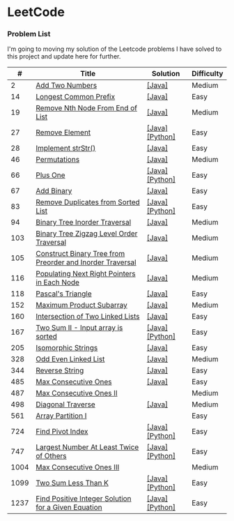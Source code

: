 # LeetCode

### Problem List

I'm going to moving my solution of the Leetcode problems I have solved to this project and update here for further.

| #    | Title                                                                                                                                               | Solution                                                                                                                                                                                                          | Difficulty |
| ---- | --------------------------------------------------------------------------------------------------------------------------------------------------- | ----------------------------------------------------------------------------------------------------------------------------------------------------------------------------------------------------------------- | ---------- |
| 2    | [Add Two Numbers](/Problems_and_Solutions/0002_Add-Two-Numbers)                                                                                     | [[Java]](/Problems_and_Solutions/0002_Add-Two-Numbers/Solution.java)                                                                                                                                              | Medium     |
| 14   | [Longest Common Prefix](/Problems_and_Solutions/0014_Longest-Common-Prefix)                                                                         | [[Java]](/Problems_and_Solutions/0014_Longest-Common-Prefix/Solution.java)                                                                                                                                        | Easy       |
| 19   | [Remove Nth Node From End of List](/Problems_and_Solutions/0019_Remove-Nth-Node-From-End-of-List)                                                   | [[Java]](/Problems_and_Solutions/0019_Remove-Nth-Node-From-End-of-List/Solution.java)                                                                                                                             | Medium     |
| 27   | [Remove Element](/Problems_and_Solutions/0027_Remove-Element)                                                                                       | [[Java]](/Problems_and_Solutions/0027_Remove-Element/Solution.java)[[Python]](/Problems_and_Solutions/0027_Remove-Element/Solution.py)                                                                            | Easy       |
| 28   | [Implement strStr()](/Problems_and_Solutions/0028_Implement_strStr)                                                                                 | [[Java]](/Problems_and_Solutions/0028_Implement_strStr/Solution.java)                                                                                                                                             | Easy       |
| 46   | [Permutations](https://leetcode.com/problems/permutations/)                                                                                         | [[Java]](/Problems_and_Solutions/0046_permutations/Solution.java)                                                                                                                                                 | Medium     |
| 66   | [Plus One](/Problems_and_Solutions/0066_Plus-One)                                                                                                   | [[Java]](/Problems_and_Solutions/0066_Plus-One/Solution.java) [[Python]](/Problems_and_Solutions/0066_Plus-One/Solution.py)                                                                                       | Easy       |
| 67   | [Add Binary](/Problems_and_Solutions/0067_Add-Binary)                                                                                               | [[Java]](/Problems_and_Solutions/0067_Add-Binary/Solution.java)                                                                                                                                                   | Easy       |
| 83   | [Remove Duplicates from Sorted List](/Problems_and_Solutions/0083_Remove-Duplicates-from-Sorted-List)                                               | [[Java]](/Problems_and_Solutions/0083_Remove-Duplicates-from-Sorted-List/Solution.java) [[Python]](/Problems_and_Solutions/0083_Remove-Duplicates-from-Sorted-List/Solution.py)                                   | Easy       |
| 94   | [Binary Tree Inorder Traversal](/Problems_and_Solutions/0094_Binary-Tree-Inorder-Traversal)                                                         | [[Java]](/Problems_and_Solutions/0094_Binary-Tree-Inorder-Traversal/Solution.java)                                                                                                                                | Medium     |
| 103  | [Binary Tree Zigzag Level Order Traversal](/Problems_and_Solutions/0103_Binary-Tree-Zigzag-Level-Traversal)                                         | [[Java]](/Problems_and_Solutions/0103_Binary-Tree-Zigzag-Level-Traversal/Solution.java)                                                                                                                           | Medium     |
| 105  | [Construct Binary Tree from Preorder and Inorder Traversal](/Problems_and_Solutions/0105_Construct-Binary-Tree-from-Preorder-and-Inorder-Traversal) | [[Java]](/Problems_and_Solutions/0105_Construct-Binary-Tree-from-Preorder-and-Inorder-Traversal/Solution.java)                                                                                                    | Medium     |
| 116  | [Populating Next Right Pointers in Each Node](/Problems_and_Solutions/0116_Populating-Next-Right-Pointers-in-Each-Node)                             | [[Java]](/Problems_and_Solutions/0116_Populating-Next-Right-Pointers-in-Each-Node/Solution.java)                                                                                                                  | Medium     |
| 118  | [Pascal's Triangle](/Problems_and_Solutions/0118_Pascals-Triangle)                                                                                  | [[Java]](/Problems_and_Solutions/0118_Pascals-Triangle/Solution.java)                                                                                                                                             | Easy       |
| 152  | [Maximum Product Subarray](https://leetcode.com/problems/maximum-product-subarray/)                                                                 | [[Java]](/Problems_and_Solutions/0152_maximum-product-subarray/Solution.java)                                                                                                                                     | Medium     |
| 160  | [Intersection of Two Linked Lists](/Problems_and_Solutions/0160_Intersection-of-Two-Linked-Lists)                                                   | [[Java]](/Problems_and_Solutions/0160_Intersection-of-Two-Linked-Lists/Solution.java)                                                                                                                             | Easy       |
| 167  | [Two Sum II - Input array is sorted](/Problems_and_Solutions/0167_Two-Sum-II_Input-array-is-sorted)                                                 | [[Java]](/Problems_and_Solutions/0167_Two-Sum-II_Input-array-is-sorted/Solution.java) [[Python]](/Problems_and_Solutions/0167_Two-Sum-II_Input-array-is-sorted/Solution.py)                                       | Easy       |
| 205  | [Isomorphic Strings](https://leetcode.com/problems/isomorphic-strings/)                                                                             | [[Java]](/Problems_and_Solutions/0205_isomorphic-strings/Solution.java)                                                                                                                                           | Easy       |
| 328  | [Odd Even Linked List](/Problems_and_Solutions/0328_Odd-Even-Linked-List)                                                                           | [[Java]](/Problems_and_Solutions/0328_Odd-Even-Linked-List/Solution.java)                                                                                                                                         | Medium     |
| 344  | [Reverse String](/Problems_and_Solutions/0344_Reverse-String)                                                                                       | [[Java]](/Problems_and_Solutions/0344_Reverse-String/Solution.java)                                                                                                                                               | Easy       |
| 485  | [Max Consecutive Ones](/Problems_and_Solutions/0485_Max-Consecutive-Ones)                                                                           | [[Java]](/Problems_and_Solutions/0485_Max-Consecutive-Ones/Solution.java)                                                                                                                                         | Easy       |
| 487  | [Max Consecutive Ones II](/Problems_and_Solutions/1004_Max-Consecutive-Ones-II)                                                                     |                                                                                                                                                                                                                   | Medium     |
| 498  | [Diagonal Traverse](/Problems_and_Solutions/0498_Diagonal-Traverse)                                                                                 | [[Java]](/Problems_and_Solutions/0498_Diagonal-Traverse/Solution.java)                                                                                                                                            | Medium     |
| 561  | [Array Partition I](/Problems_and_Solutions/0561_Array-Partition-I)                                                                                 |                                                                                                                                                                                                                   | Easy       |
| 724  | [Find Pivot Index](/Problems_and_Solutions/0724_Find-Pivot-Index)                                                                                   | [[Java]](/Problems_and_Solutions/0724_Find-Pivot-Index/Solution.java) [[Python]](/Problems_and_Solutions/0724_Find-Pivot-Index/Solution.py)                                                                       | Easy       |
| 747  | [Largest Number At Least Twice of Others](/Problems_and_Solutions/0747_Largest-Number-At-Least-Twice-of-Others)                                     | [[Java]](/Problems_and_Solutions/0747_Largest-Number-At-Least-Twice-of-Others/Solution.java) [[Python]](/Problems_and_Solutions/0747_Largest-Number-At-Least-Twice-of-Others/Solution.py)                         | Easy       |
| 1004 | [Max Consecutive Ones III](/Problems_and_Solutions/1004_Max-Consecutive-Ones-III)                                                                   |                                                                                                                                                                                                                   | Medium     |
| 1099 | [Two Sum Less Than K](https://leetcode.com/problems/two-sum-less-than-k/)                                                                           | [[Java]](/Problems_and_Solutions/1099_Two-Sum-Less-Than-K/Solution.java) [[Python]](/Problems_and_Solutions/1099_Two-Sum-Less-Than-K/Solution.py)                                                                 | Easy       |
| 1237 | [Find Positive Integer Solution for a Given Equation](/Problems_and_Solutions/1237_Find-Positive-Integer-Solution-for-a-Given-Equation)             | [[Java]](/Problems_and_Solutions/1237_Find-Positive-Integer-Solution-for-a-Given-Equation/Solution.java) [[Python]](/Problems_and_Solutions/1237_Find-Positive-Integer-Solution-for-a-Given-Equation/Solution.py) | Easy       |
